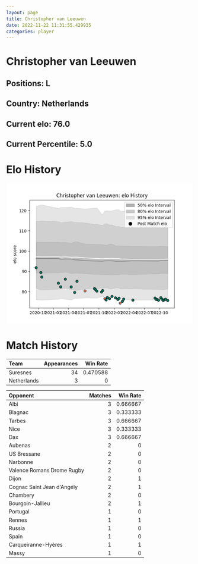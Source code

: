```yaml
---  
layout: page  
title: Christopher van Leeuwen  
date: 2022-11-22 11:31:55.429935  
categories: player  
---
```

# Christopher van Leeuwen

## Positions: L

## Country: Netherlands

## Current elo: 76.0

## Current Percentile: 5.0

# Elo History


![elo history](history_ChristophervanLeeuwen.png)
# Match History


| Team        |   Appearances |   Win Rate |
|:------------|--------------:|-----------:|
| Suresnes    |            34 |   0.470588 |
| Netherlands |             3 |   0        |

| Opponent                   |   Matches |   Win Rate |
|:---------------------------|----------:|-----------:|
| Albi                       |         3 |   0.666667 |
| Blagnac                    |         3 |   0.333333 |
| Tarbes                     |         3 |   0.666667 |
| Nice                       |         3 |   0.333333 |
| Dax                        |         3 |   0.666667 |
| Aubenas                    |         2 |   0        |
| US Bressane                |         2 |   0        |
| Narbonne                   |         2 |   0        |
| Valence Romans Drome Rugby |         2 |   0        |
| Dijon                      |         2 |   1        |
| Cognac Saint Jean d'Angély |         2 |   1        |
| Chambery                   |         2 |   0        |
| Bourgoin-Jallieu           |         2 |   1        |
| Portugal                   |         1 |   0        |
| Rennes                     |         1 |   1        |
| Russia                     |         1 |   0        |
| Spain                      |         1 |   0        |
| Carqueiranne-Hyères        |         1 |   1        |
| Massy                      |         1 |   0        |